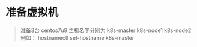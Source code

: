 # 准备虚拟机

> 准备3台 centos7u9 
> 主机名字分别为 k8s-master k8s-node1 k8s-node2
> 例如： hostnamectl set-hostname k8s-master